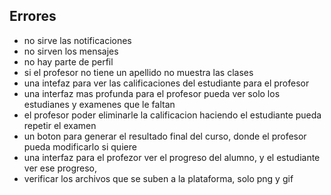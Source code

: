 ## Errores

- no sirve las notificaciones
- no sirven los mensajes
- no hay parte de perfil
- si el profesor no tiene un apellido no muestra las clases
- una intefaz para ver las calificaciones del estudiante para el profesor
- una interfaz mas profunda para el profesor pueda ver solo los estudianes y examenes que le faltan
- el profesor poder eliminarle la calificacion haciendo el estudiante pueda repetir el examen
- un boton para generar el resultado final del curso, donde el profesor pueda modificarlo si quiere
- una interfaz para el profezor ver el progreso del alumno, y el estudiante ver ese progreso,
- verificar los archivos que se suben a la plataforma, solo png y gif


